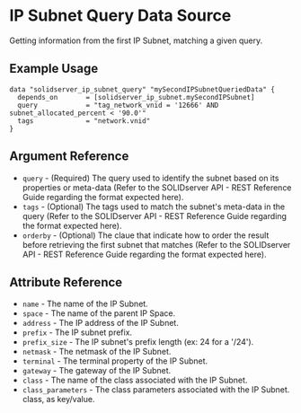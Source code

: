 # IP Subnet Query Data Source

Getting information from the first IP Subnet, matching a given query.

## Example Usage

```
data "solidserver_ip_subnet_query" "mySecondIPSubnetQueriedData" {
  depends_on       = [solidserver_ip_subnet.mySecondIPSubnet]
  query            = "tag_network_vnid = '12666' AND subnet_allocated_percent < '90.0'"
  tags             = "network.vnid"
}
```

## Argument Reference

* `query` - (Required) The query used to identify the subnet based on its properties or meta-data (Refer to the SOLIDserver API - REST Reference Guide regarding the format expected here).
* `tags` - (Optional) The tags used to match the subnet's meta-data in the query (Refer to the SOLIDserver API - REST Reference Guide regarding the format expected here).
* `orderby` - (Optional) The claue that indicate how to order the result before retrieving the first subnet that matches (Refer to the SOLIDserver API - REST Reference Guide regarding the format expected here).

## Attribute Reference

* `name` - The name of the IP Subnet.
* `space` - The name of the parent IP Space.
* `address` - The IP address of the IP Subnet.
* `prefix` - The IP subnet prefix.
* `prefix_size` - The IP subnet's prefix length (ex: 24 for a '/24').
* `netmask` - The netmask of the IP Subnet.
* `terminal` - The terminal property of the IP Subnet.
* `gateway` - The gateway of the IP Subnet.
* `class` -  The name of the class associated with the IP Subnet.
* `class_parameters` - The class parameters associated with the IP Subnet. class, as key/value.